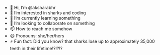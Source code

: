 - 👋 Hi, I’m @aksharabhr
- 👀 I’m interested in sharks and coding
- 🌱 I’m currently learning something
- 💞️ I’m looking to collaborate on something
- 📫 How to reach me somehow
- 😄 Pronouns: she/her/hers
- ⚡ Fun fact: Did you know? that sharks lose up to approximately 35,000 teeth in their lifetime!?!?!?
